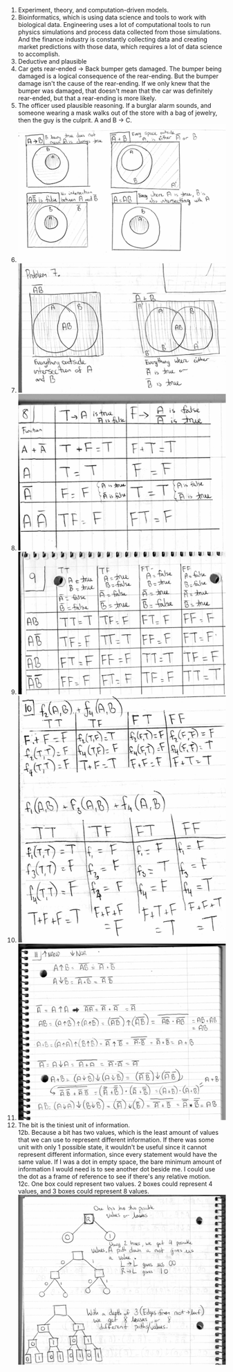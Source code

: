 1. Experiment, theory, and computation-driven models.
2. Bioinformatics, which is using data science and tools to work with biological data. Engineering uses a lot of computational tools to run physics simulations and process data collected from those simulations. And the finance industry is constantly collecting data and creating market predictions with those data, which requires a lot of data science to accomplish.
3. Deductive and plausible
4. Car gets rear-ended -> Back bumper gets damaged. The bumper being damaged is a logical consequence of the rear-ending. But the bumper damage isn't the cause of the rear-ending. If we only knew that the bumper was damaged, that doesn't mean that the car was definitely rear-ended, but that a rear-ending is more likely.
5. The officer used plausible reasoning. If a burglar alarm sounds, and someone wearing a mask walks out of the store with a bag of jewelry, then the guy is the culprit. A and B -> C.
6. ![6](6.png)
7. ![7](7.png)
8. ![8](8.png)
9. ![9](9.png)
10. ![10](10.png)
11. ![11](11.png)
12. The bit is the tiniest unit of information.  
12b. Because a bit has two values, which is the least amount of values that we can use to represent different information. If there was some unit with only 1 possible state, it wouldn't be useful since it cannot represent different information, since every statement would have the same value. If I was a dot in empty space, the bare minimum amount of information I would need is to see another dot beside me. I could use the dot as a frame of reference to see if there's any relative motion.  
12c. One box could represent two values. 2 boxes could represent 4 values, and 3 boxes could represent 8 values.
![bt](bt.png)